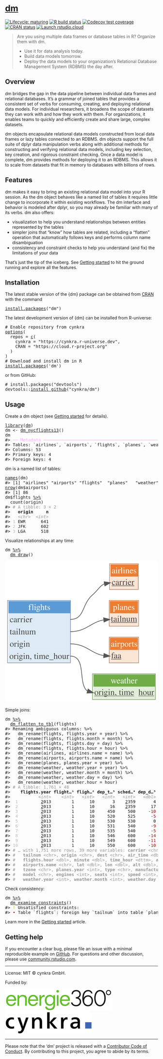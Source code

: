 <!-- README.md is generated from README.Rmd. Please edit that file -->

# [dm](https://cynkra.github.io/dm/)

<!-- badges: start -->

[![Lifecycle: maturing](https://img.shields.io/badge/lifecycle-maturing-blue.svg)](https://lifecycle.r-lib.org/articles/stages.html) [![R build status](https://github.com/cynkra/dm/workflows/tic/badge.svg)](https://github.com/cynkra/dm/actions) [![Codecov test coverage](https://codecov.io/gh/cynkra/dm/branch/master/graph/badge.svg)](https://app.codecov.io/gh/cynkra/dm?branch=master) [![CRAN status](https://www.r-pkg.org/badges/version/dm)](https://CRAN.R-project.org/package=dm) [![Launch rstudio.cloud](https://img.shields.io/badge/rstudio-cloud-blue.svg)](https://rstudio.cloud/project/523482)

<!-- badges: end -->

> Are you using multiple data frames or database tables in R? Organize them with dm.
>
> -   Use it for data analysis today.
> -   Build data models tomorrow.
> -   Deploy the data models to your organization’s Relational Database Management System (RDBMS) the day after.

## Overview

dm bridges the gap in the data pipeline between individual data frames and relational databases. It’s a grammar of joined tables that provides a consistent set of verbs for consuming, creating, and deploying relational data models. For individual researchers, it broadens the scope of datasets they can work with and how they work with them. For organizations, it enables teams to quickly and efficiently create and share large, complex datasets.

dm objects encapsulate relational data models constructed from local data frames or lazy tables connected to an RDBMS. dm objects support the full suite of dplyr data manipulation verbs along with additional methods for constructing and verifying relational data models, including key selection, key creation, and rigorous constraint checking. Once a data model is complete, dm provides methods for deploying it to an RDBMS. This allows it to scale from datasets that fit in memory to databases with billions of rows.

## Features

dm makes it easy to bring an existing relational data model into your R session. As the dm object behaves like a named list of tables it requires little change to incorporate it within existing workflows. The dm interface and behavior is modeled after dplyr, so you may already be familiar with many of its verbs. dm also offers:

-   visualization to help you understand relationships between entities represented by the tables
-   simpler joins that “know” how tables are related, including a “flatten” operation that automatically follows keys and performs column name disambiguation
-   consistency and constraint checks to help you understand (and fix) the limitations of your data

That’s just the tip of the iceberg. See [Getting started](https://cynkra.github.io/dm/articles/dm.html) to hit the ground running and explore all the features.

## Installation

The latest stable version of the {dm} package can be obtained from [CRAN](https://CRAN.R-project.org/package=dm) with the command

<pre class='chroma'>
<span class='nf'><a href='https://rdrr.io/r/utils/install.packages.html'>install.packages</a></span><span class='o'>(</span><span class='s'>"dm"</span><span class='o'>)</span></pre>

The latest development version of {dm} can be installed from R-universe:

<pre class='chroma'>
<span class='c'># Enable repository from cynkra</span>
<span class='nf'><a href='https://rdrr.io/r/base/options.html'>options</a></span><span class='o'>(</span>
  repos <span class='o'>=</span> <span class='nf'><a href='https://rdrr.io/r/base/c.html'>c</a></span><span class='o'>(</span>
    cynkra <span class='o'>=</span> <span class='s'>"https://cynkra.r-universe.dev"</span>,
    CRAN <span class='o'>=</span> <span class='s'>"https://cloud.r-project.org"</span>
  <span class='o'>)</span>
<span class='o'>)</span>
<span class='c'># Download and install dm in R</span>
<span class='nf'><a href='https://rdrr.io/r/utils/install.packages.html'>install.packages</a></span><span class='o'>(</span><span class='s'>'dm'</span><span class='o'>)</span></pre>

or from GitHub:

<pre class='chroma'>
<span class='c'># install.packages("devtools")</span>
<span class='nf'>devtools</span><span class='nf'>::</span><span class='nf'><a href='https://devtools.r-lib.org/reference/remote-reexports.html'>install_github</a></span><span class='o'>(</span><span class='s'>"cynkra/dm"</span><span class='o'>)</span></pre>

## Usage

Create a dm object (see [Getting started](https://cynkra.github.io/dm/articles/dm.html) for details).

<pre class='chroma'>
<span class='kr'><a href='https://rdrr.io/r/base/library.html'>library</a></span><span class='o'>(</span><span class='nv'><a href='https://cynkra.github.io/dm/'>dm</a></span><span class='o'>)</span>
<span class='nv'>dm</span> <span class='o'>&lt;-</span> <span class='nf'><a href='https://cynkra.github.io/dm/reference/dm_nycflights13.html'>dm_nycflights13</a></span><span class='o'>(</span><span class='o'>)</span>
<span class='nv'>dm</span>
<span class='c'>#&gt; <span style='color: #FFAFFF;'>──</span> <span style='color: #FFAFFF;'>Metadata</span> <span style='color: #FFAFFF;'>────────────────────────────────────────────────────────────────────</span></span>
<span class='c'>#&gt; Tables: `airlines`, `airports`, `flights`, `planes`, `weather`</span>
<span class='c'>#&gt; Columns: 53</span>
<span class='c'>#&gt; Primary keys: 4</span>
<span class='c'>#&gt; Foreign keys: 4</span></pre>

dm is a named list of tables:

<pre class='chroma'>
<span class='nf'><a href='https://rdrr.io/r/base/names.html'>names</a></span><span class='o'>(</span><span class='nv'>dm</span><span class='o'>)</span>
<span class='c'>#&gt; [1] "airlines" "airports" "flights"  "planes"   "weather"</span>
<span class='nf'><a href='https://rdrr.io/r/base/nrow.html'>nrow</a></span><span class='o'>(</span><span class='nv'>dm</span><span class='o'>$</span><span class='nv'>airports</span><span class='o'>)</span>
<span class='c'>#&gt; [1] 86</span>
<span class='nv'>dm</span><span class='o'>$</span><span class='nv'>flights</span> <span class='o'><a href='https://magrittr.tidyverse.org/reference/pipe.html'>%&gt;%</a></span>
  <span class='nf'>count</span><span class='o'>(</span><span class='nv'>origin</span><span class='o'>)</span>
<span class='c'>#&gt; <span style='color: #949494;'># A tibble: 3 × 2</span></span>
<span class='c'>#&gt;   <span style='font-weight: bold;'>origin</span>     <span style='font-weight: bold;'>n</span></span>
<span class='c'>#&gt;   <span style='color: #949494; font-style: italic;'>&lt;chr&gt;</span>  <span style='color: #949494; font-style: italic;'>&lt;int&gt;</span></span>
<span class='c'>#&gt; <span style='color: #BCBCBC;'>1</span> EWR      641</span>
<span class='c'>#&gt; <span style='color: #BCBCBC;'>2</span> JFK      602</span>
<span class='c'>#&gt; <span style='color: #BCBCBC;'>3</span> LGA      518</span></pre>

Visualize relationships at any time:

<pre class='chroma'>
<span class='nv'>dm</span> <span class='o'><a href='https://magrittr.tidyverse.org/reference/pipe.html'>%&gt;%</a></span>
  <span class='nf'><a href='https://cynkra.github.io/dm/reference/dm_draw.html'>dm_draw</a></span><span class='o'>(</span><span class='o'>)</span></pre>
<img src="man/figures/README-draw.svg" />

Simple joins:

<pre class='chroma'>
<span class='nv'>dm</span> <span class='o'><a href='https://magrittr.tidyverse.org/reference/pipe.html'>%&gt;%</a></span>
  <span class='nf'><a href='https://cynkra.github.io/dm/reference/dm_flatten_to_tbl.html'>dm_flatten_to_tbl</a></span><span class='o'>(</span><span class='nv'>flights</span><span class='o'>)</span>
<span class='c'>#&gt; Renaming ambiguous columns: %&gt;%</span>
<span class='c'>#&gt;   dm_rename(flights, flights.year = year) %&gt;%</span>
<span class='c'>#&gt;   dm_rename(flights, flights.month = month) %&gt;%</span>
<span class='c'>#&gt;   dm_rename(flights, flights.day = day) %&gt;%</span>
<span class='c'>#&gt;   dm_rename(flights, flights.hour = hour) %&gt;%</span>
<span class='c'>#&gt;   dm_rename(airlines, airlines.name = name) %&gt;%</span>
<span class='c'>#&gt;   dm_rename(airports, airports.name = name) %&gt;%</span>
<span class='c'>#&gt;   dm_rename(planes, planes.year = year) %&gt;%</span>
<span class='c'>#&gt;   dm_rename(weather, weather.year = year) %&gt;%</span>
<span class='c'>#&gt;   dm_rename(weather, weather.month = month) %&gt;%</span>
<span class='c'>#&gt;   dm_rename(weather, weather.day = day) %&gt;%</span>
<span class='c'>#&gt;   dm_rename(weather, weather.hour = hour)</span>
<span class='c'>#&gt; <span style='color: #949494;'># A tibble: 1,761 × 48</span></span>
<span class='c'>#&gt;    <span style='font-weight: bold;'>flights.year</span> <span style='font-weight: bold;'>flight…¹</span> <span style='font-weight: bold;'>fligh…²</span> <span style='font-weight: bold;'>dep_t…³</span> <span style='font-weight: bold;'>sched…⁴</span> <span style='font-weight: bold;'>dep_d…⁵</span> <span style='font-weight: bold;'>arr_t…⁶</span> <span style='font-weight: bold;'>sched…⁷</span> <span style='font-weight: bold;'>arr_d…⁸</span></span>
<span class='c'>#&gt;           <span style='color: #949494; font-style: italic;'>&lt;int&gt;</span>    <span style='color: #949494; font-style: italic;'>&lt;int&gt;</span>   <span style='color: #949494; font-style: italic;'>&lt;int&gt;</span>   <span style='color: #949494; font-style: italic;'>&lt;int&gt;</span>   <span style='color: #949494; font-style: italic;'>&lt;int&gt;</span>   <span style='color: #949494; font-style: italic;'>&lt;dbl&gt;</span>   <span style='color: #949494; font-style: italic;'>&lt;int&gt;</span>   <span style='color: #949494; font-style: italic;'>&lt;int&gt;</span>   <span style='color: #949494; font-style: italic;'>&lt;dbl&gt;</span></span>
<span class='c'>#&gt; <span style='color: #BCBCBC;'> 1</span>         <span style='text-decoration: underline;'>2</span>013        1      10       3    <span style='text-decoration: underline;'>2</span>359       4     426     437     -<span style='color: #BB0000;'>11</span></span>
<span class='c'>#&gt; <span style='color: #BCBCBC;'> 2</span>         <span style='text-decoration: underline;'>2</span>013        1      10      16    <span style='text-decoration: underline;'>2</span>359      17     447     444       3</span>
<span class='c'>#&gt; <span style='color: #BCBCBC;'> 3</span>         <span style='text-decoration: underline;'>2</span>013        1      10     450     500     -<span style='color: #BB0000;'>10</span>     634     648     -<span style='color: #BB0000;'>14</span></span>
<span class='c'>#&gt; <span style='color: #BCBCBC;'> 4</span>         <span style='text-decoration: underline;'>2</span>013        1      10     520     525      -<span style='color: #BB0000;'>5</span>     813     820      -<span style='color: #BB0000;'>7</span></span>
<span class='c'>#&gt; <span style='color: #BCBCBC;'> 5</span>         <span style='text-decoration: underline;'>2</span>013        1      10     530     530       0     824     829      -<span style='color: #BB0000;'>5</span></span>
<span class='c'>#&gt; <span style='color: #BCBCBC;'> 6</span>         <span style='text-decoration: underline;'>2</span>013        1      10     531     540      -<span style='color: #BB0000;'>9</span>     832     850     -<span style='color: #BB0000;'>18</span></span>
<span class='c'>#&gt; <span style='color: #BCBCBC;'> 7</span>         <span style='text-decoration: underline;'>2</span>013        1      10     535     540      -<span style='color: #BB0000;'>5</span>    <span style='text-decoration: underline;'>1</span>015    <span style='text-decoration: underline;'>1</span>017      -<span style='color: #BB0000;'>2</span></span>
<span class='c'>#&gt; <span style='color: #BCBCBC;'> 8</span>         <span style='text-decoration: underline;'>2</span>013        1      10     546     600     -<span style='color: #BB0000;'>14</span>     645     709     -<span style='color: #BB0000;'>24</span></span>
<span class='c'>#&gt; <span style='color: #BCBCBC;'> 9</span>         <span style='text-decoration: underline;'>2</span>013        1      10     549     600     -<span style='color: #BB0000;'>11</span>     652     724     -<span style='color: #BB0000;'>32</span></span>
<span class='c'>#&gt; <span style='color: #BCBCBC;'>10</span>         <span style='text-decoration: underline;'>2</span>013        1      10     550     600     -<span style='color: #BB0000;'>10</span>     649     703     -<span style='color: #BB0000;'>14</span></span>
<span class='c'>#&gt; <span style='color: #949494;'># … with 1,751 more rows, 39 more variables: </span><span style='color: #949494; font-weight: bold;'>carrier</span><span style='color: #949494;'> &lt;chr&gt;, </span><span style='color: #949494; font-weight: bold;'>flight</span><span style='color: #949494;'> &lt;int&gt;,</span></span>
<span class='c'>#&gt; <span style='color: #949494;'>#   </span><span style='color: #949494; font-weight: bold;'>tailnum</span><span style='color: #949494;'> &lt;chr&gt;, </span><span style='color: #949494; font-weight: bold;'>origin</span><span style='color: #949494;'> &lt;chr&gt;, </span><span style='color: #949494; font-weight: bold;'>dest</span><span style='color: #949494;'> &lt;chr&gt;, </span><span style='color: #949494; font-weight: bold;'>air_time</span><span style='color: #949494;'> &lt;dbl&gt;, </span><span style='color: #949494; font-weight: bold;'>distance</span><span style='color: #949494;'> &lt;dbl&gt;,</span></span>
<span class='c'>#&gt; <span style='color: #949494;'>#   </span><span style='color: #949494; font-weight: bold;'>flights.hour</span><span style='color: #949494;'> &lt;dbl&gt;, </span><span style='color: #949494; font-weight: bold;'>minute</span><span style='color: #949494;'> &lt;dbl&gt;, </span><span style='color: #949494; font-weight: bold;'>time_hour</span><span style='color: #949494;'> &lt;dttm&gt;, </span><span style='color: #949494; font-weight: bold;'>airlines.name</span><span style='color: #949494;'> &lt;chr&gt;,</span></span>
<span class='c'>#&gt; <span style='color: #949494;'>#   </span><span style='color: #949494; font-weight: bold;'>airports.name</span><span style='color: #949494;'> &lt;chr&gt;, </span><span style='color: #949494; font-weight: bold;'>lat</span><span style='color: #949494;'> &lt;dbl&gt;, </span><span style='color: #949494; font-weight: bold;'>lon</span><span style='color: #949494;'> &lt;dbl&gt;, </span><span style='color: #949494; font-weight: bold;'>alt</span><span style='color: #949494;'> &lt;dbl&gt;, </span><span style='color: #949494; font-weight: bold;'>tz</span><span style='color: #949494;'> &lt;dbl&gt;, </span><span style='color: #949494; font-weight: bold;'>dst</span><span style='color: #949494;'> &lt;chr&gt;,</span></span>
<span class='c'>#&gt; <span style='color: #949494;'>#   </span><span style='color: #949494; font-weight: bold;'>tzone</span><span style='color: #949494;'> &lt;chr&gt;, </span><span style='color: #949494; font-weight: bold;'>planes.year</span><span style='color: #949494;'> &lt;int&gt;, </span><span style='color: #949494; font-weight: bold;'>type</span><span style='color: #949494;'> &lt;chr&gt;, </span><span style='color: #949494; font-weight: bold;'>manufacturer</span><span style='color: #949494;'> &lt;chr&gt;,</span></span>
<span class='c'>#&gt; <span style='color: #949494;'>#   </span><span style='color: #949494; font-weight: bold;'>model</span><span style='color: #949494;'> &lt;chr&gt;, </span><span style='color: #949494; font-weight: bold;'>engines</span><span style='color: #949494;'> &lt;int&gt;, </span><span style='color: #949494; font-weight: bold;'>seats</span><span style='color: #949494;'> &lt;int&gt;, </span><span style='color: #949494; font-weight: bold;'>speed</span><span style='color: #949494;'> &lt;int&gt;, </span><span style='color: #949494; font-weight: bold;'>engine</span><span style='color: #949494;'> &lt;chr&gt;,</span></span>
<span class='c'>#&gt; <span style='color: #949494;'>#   </span><span style='color: #949494; font-weight: bold;'>weather.year</span><span style='color: #949494;'> &lt;int&gt;, </span><span style='color: #949494; font-weight: bold;'>weather.month</span><span style='color: #949494;'> &lt;int&gt;, </span><span style='color: #949494; font-weight: bold;'>weather.day</span><span style='color: #949494;'> &lt;int&gt;, …</span></span></pre>

Check consistency:

<pre class='chroma'>
<span class='nv'>dm</span> <span class='o'><a href='https://magrittr.tidyverse.org/reference/pipe.html'>%&gt;%</a></span>
  <span class='nf'><a href='https://cynkra.github.io/dm/reference/dm_examine_constraints.html'>dm_examine_constraints</a></span><span class='o'>(</span><span class='o'>)</span>
<span class='c'>#&gt; <span style='color: #BBBB00;'>!</span> Unsatisfied constraints:</span>
<span class='c'>#&gt; <span style='color: #BB0000;'>•</span> Table `flights`: foreign key `tailnum` into table `planes`: values of `flights$tailnum` not in `planes$tailnum`: N725MQ (6), N537MQ (5), N722MQ (5), N730MQ (5), N736MQ (5), …</span></pre>

Learn more in the [Getting started](https://cynkra.github.io/dm/articles/dm.html) article.

## Getting help

If you encounter a clear bug, please file an issue with a minimal reproducible example on [GitHub](https://github.com/cynkra/dm/issues). For questions and other discussion, please use [community.rstudio.com](https://community.rstudio.com/).

------------------------------------------------------------------------

License: MIT © cynkra GmbH.

Funded by:

[![energie360°](man/figures/energie-72.png)](https://www.energie360.ch/de/) <span style="padding-right:50px"> </span> [![cynkra](man/figures/cynkra-72.png)](https://www.cynkra.com/)

------------------------------------------------------------------------

Please note that the ‘dm’ project is released with a [Contributor Code of Conduct](https://cynkra.github.io/dm/CODE_OF_CONDUCT.html). By contributing to this project, you agree to abide by its terms.

